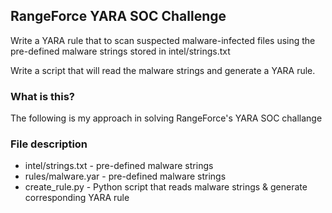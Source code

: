 ## RangeForce YARA SOC Challenge

Write a YARA rule that to scan suspected malware-infected files using the pre-defined malware strings stored in intel/strings.txt


Write a script that will read the malware strings and generate a YARA rule.


### What is this?

The following is my approach in solving RangeForce's YARA SOC challange


### File description

* intel/strings.txt - pre-defined malware strings
* rules/malware.yar - pre-defined malware strings
* create_rule.py - Python script that reads malware strings & generate corresponding YARA rule

